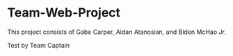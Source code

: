 # Team-Web-Project
This project consists of Gabe Carper, Aidan Atanosian, and Biden McHao Jr.

Test by Team Captain

